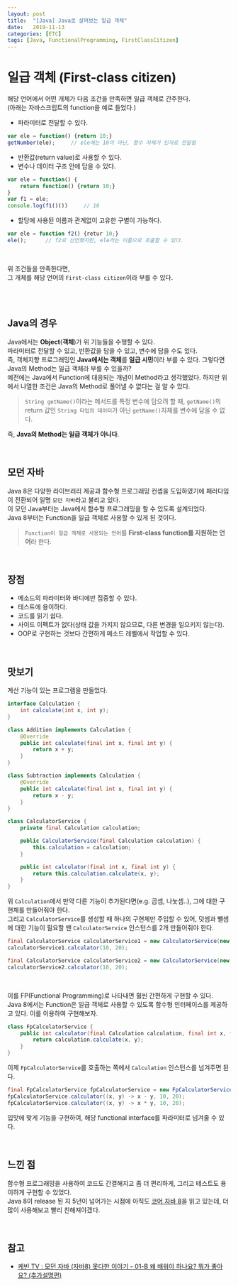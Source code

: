 ```yaml
---
layout: post
title:  "[Java] Java로 살펴보는 일급 객체"
date:   2019-11-13
categories: [ETC]
tags: [Java, FunctionalProgramming, FirstClassCitizen]
---
```


# 일급 객체 (First-class citizen)
해당 언어에서 어떤 개체가 다음 조건을 만족하면 일급 객체로 간주한다.  
(아래는 자바스크립트의 function을 예로 들었다.)

- 파라미터로 전달할 수 있다.

```js
var ele = function() {return 10;}
getNumber(ele);     // ele에는 10이 아닌, 함수 자체가 인자로 전달됨
```

- 반환값(return value)로 사용할 수 있다.
- 변수나 데이터 구조 안에 담을 수 있다.

```js
var ele = function() {
    return function() {return 10;}
}
var f1 = ele;
console.log(f1()())     // 10
```

- 할당에 사용된 이름과 관계없이 고유한 구별이 가능하다.

```js 
var ele = function f2() {retur 10;}
ele();      // f2로 선언했지만, ele라는 이름으로 호출할 수 있다. 
```

<br/>

위 조건들을 만족한다면,  
그 개체를 해당 언어의 `First-class citizen`이라 부를 수 있다.  

<br/><br/>

## Java의 경우
Java에서는 **Object**(**객체**)가 위 기능들을 수행할 수 있다.  
파라미터로 전달할 수 있고, 반환값을 담을 수 있고, 변수에 담을 수도 있다.   
즉, 객체지향 프로그래밍인 **Java에서는 객체**를 **일급 시민**이라 부를 수 있다.
그렇다면 Java의 Method는 일급 객체라 부를 수 있을까?  
예전에는 Java에서 Function에 대응되는 개념이 Method라고 생각했었다. 하지만 위에서 나열한 조건은 Java의 Method로 풀어낼 수 없다는 걸 알 수 있다.  
> `String getName()`이라는 메서드를 특정 변수에 담으려 할 때, `getName()`의 return 값인 `String 타입의 데이터`가 아닌 `getName()`자체를 변수에 담을 수 없다.  

즉, **Java의 Method는 일급 객체가 아니다**.  

<br/>  

## 모던 자바
Java 8은 다양한 라이브러리 제공과 함수형 프로그래밍 컨셉을 도입하였기에 패러다임이 전환되어 일명 `모던 자바`라고 불리고 있다.  
이 모던 Java부터는 Java에서 함수형 프로그래밍을 할 수 있도록 설계되었다.  
Java 8부터는 Function을 일급 객체로 사용할 수 있게 된 것이다.   
> `Function이 일급 객체로 사용되는 언어`를 **First-class function를 지원하는 언어**라 한다.

<br/>

## 장점
- 메소드의 파라미터와 바디에만 집중할 수 있다.  
- 테스트에 용이하다.  
- 코드를 읽기 쉽다.
- 사이드 이펙트가 없다(상태 값을 가지지 않으므로, 다른 변경을 일으키지 않는다).  
- OOP로 구현하는 것보다 간편하게 메소드 레벨에서 작업할 수 있다.

<br/>

## 맛보기
계산 기능이 있는 프로그램을 만들었다. 

```java
interface Calculation {
    int calculate(int x, int y);
}

class Addition implements Calculation {
    @Override
    public int calculate(final int x, final int y) {
        return x + y;
    }
}

class Subtraction implements Calculation {
    @Override
    public int calculate(final int x, final int y) {
        return x - y;
    }
}
```

```java
class CalculatorService {
    private final Calculation calculation;

    public CalculatorService(final Calculation calculation) {
        this.calculation = calculation;
    }

    public int calculator(final int x, final int y) {
        return this.calculation.calculate(x, y);
    }
}
```

위 `Calculation`에서 만약 다른 기능이 추가된다면(e.g. 곱셈, 나눗셈..), 그에 대한 구현체를 만들어줘야 한다.  
그리고 `CalculatorService`를 생성할 때 하나의 구현체만 주입할 수 있어, 덧셈과 뺄셈에 대한 기능이 필요할 땐 `CalculatorService` 인스턴스를 2개 만들어줘야 한다.  

```java
final CalculatorService calculatorService1 = new CalculatorService(new Addition());
calculatorService1.calculator(10, 20);

final CalculatorService calculatorService2 = new CalculatorService(new Subtraction());
calculatorService2.calculator(10, 20);
```
  
<br/>

이를 FP(Functional Programming)로 나타내면 훨씬 간편하게 구현할 수 있다.  
Java 8에서는 Function은 일급 객체로 사용할 수 있도록 함수형 인터페이스를 제공하고 있다. 이를 이용하여 구현해보자.  

```java
class FpCalculatorService {
    public int calculator(final Calculation calculation, final int x, final int y) {
        return calculation.calculate(x, y);
    }
}
```

이제 `FpCalculatorService`를 호출하는 쪽에서 `Calculation` 인스턴스를 넘겨주면 된다.

```java
final FpCalculatorService fpCalculatorService = new FpCalculatorService();
fpCalculatorService.calculator((x, y) -> x - y, 10, 20);
fpCalculatorService.calculator((x, y) -> x * y, 10, 20);    
```

입맛에 맞게 기능을 구현하여, 해당 functional interface를 파라미터로 넘겨줄 수 있다.  

<br/>

## 느낀 점
함수형 프로그래밍을 사용하여 코드도 간결해지고 좀 더 편리하게, 그리고 테스트도 용이하게 구현할 수 있었다.  
Java 8이 release 된 지 5년이 넘어가는 시점에 아직도 [코어 자바 8](http://www.yes24.com/Product/Goods/23449538)을 읽고 있는데, 더 많이 사용해보고 빨리 친해져야겠다.  

<br/>

## 참고
- [케빈 TV : 모던 자바 (자바8) 못다한 이야기 - 01-B 왜 배워야 하나요? 뭐가 좋아요? (추가설명편)](https://www.youtube.com/watch?v=Ql9car-IjR0&list=PLRIMoAKN8c6O8_VHOyBOhzBCeN7ShyJ27&index=3)
